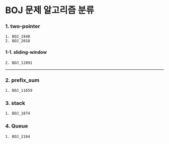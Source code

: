 # BOJ 문제 알고리즘 분류

### 1. two-pointer
    1. BOJ_1940
    2. BOJ_2018
#### 1-1. sliding-window
    2. BOJ_12891
---
### 2. prefix_sum
    1. BOJ_11659

### 3. stack
    1. BOJ_1874

### 4. Queue
    1. BOJ_2164